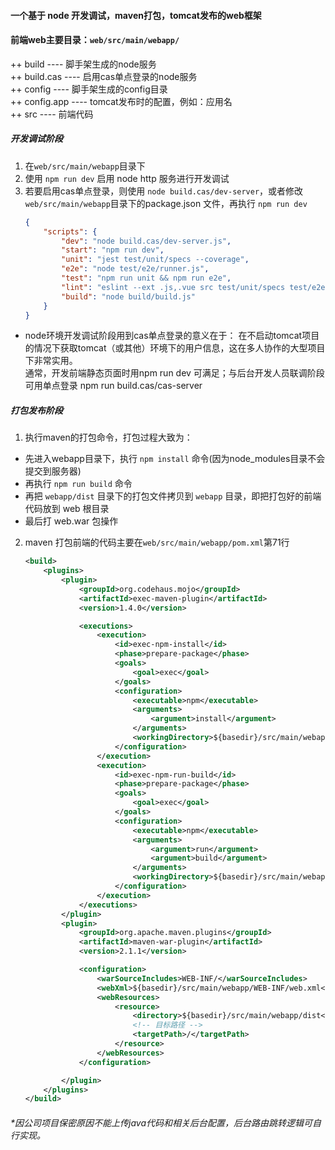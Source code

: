 ﻿#### 一个基于 node 开发调试，maven打包，tomcat发布的web框架

#### 前端web主要目录：`web/src/main/webapp/`
 ++ build      ---- 脚手架生成的node服务 <br/>
 ++ build.cas  ---- 启用cas单点登录的node服务 <br/>
 ++ config     ---- 脚手架生成的config目录 <br/>
 ++ config.app ---- tomcat发布时的配置，例如：应用名 <br/>
 ++ src        ---- 前端代码

##### 开发调试阶段
1. 在`web/src/main/webapp`目录下 <br/>
2. 使用 `npm run dev` 启用 node http 服务进行开发调试 <br/>
3. 若要启用cas单点登录，则使用 `node build.cas/dev-server`，或者修改 `web/src/main/webapp`目录下的package.json 文件，再执行 `npm run dev`
	````json
	{
		"scripts": {
			"dev": "node build.cas/dev-server.js",
			"start": "npm run dev",
			"unit": "jest test/unit/specs --coverage",
			"e2e": "node test/e2e/runner.js",
			"test": "npm run unit && npm run e2e",
			"lint": "eslint --ext .js,.vue src test/unit/specs test/e2e/specs",
			"build": "node build/build.js"
    	}
    }
    ````
* node环境开发调试阶段用到cas单点登录的意义在于：
在不启动tomcat项目的情况下获取tomcat（或其他）环境下的用户信息，这在多人协作的大型项目下非常实用。<br/>
通常，开发前端静态页面时用npm run dev 可满足；与后台开发人员联调阶段可用单点登录 npm run build.cas/cas-server    
	
##### 打包发布阶段
1. 执行maven的打包命令，打包过程大致为：<br/>
 * 先进入webapp目录下，执行 `npm install` 命令(因为node_modules目录不会提交到服务器) <br/>
 * 再执行 `npm run build` 命令 <br/>
 * 再把 `webapp/dist` 目录下的打包文件拷贝到 `webapp` 目录，即把打包好的前端代码放到 web 根目录 <br/>
 * 最后打 web.war 包操作 <br/>
2. maven 打包前端的代码主要在`web/src/main/webapp/pom.xml`第71行
	````xml
	<build>
		<plugins>
			<plugin>
				<groupId>org.codehaus.mojo</groupId>
				<artifactId>exec-maven-plugin</artifactId>
				<version>1.4.0</version>

				<executions>
					<execution>
						<id>exec-npm-install</id>
						<phase>prepare-package</phase>
						<goals>
							<goal>exec</goal>
						</goals>
						<configuration>
							<executable>npm</executable>
							<arguments>
								<argument>install</argument>
							</arguments>
							<workingDirectory>${basedir}/src/main/webapp</workingDirectory>
						</configuration>
					</execution>
					<execution>
						<id>exec-npm-run-build</id>
						<phase>prepare-package</phase>
						<goals>
							<goal>exec</goal>
						</goals>
						<configuration>
							<executable>npm</executable>
							<arguments>
								<argument>run</argument>
								<argument>build</argument>
							</arguments>
							<workingDirectory>${basedir}/src/main/webapp/</workingDirectory>
						</configuration>
					</execution>
				</executions>
			</plugin>
			<plugin>
				<groupId>org.apache.maven.plugins</groupId>
				<artifactId>maven-war-plugin</artifactId>
				<version>2.1.1</version>

				<configuration>
					<warSourceIncludes>WEB-INF/</warSourceIncludes>
					<webXml>${basedir}/src/main/webapp/WEB-INF/web.xml</webXml>
					<webResources>
						<resource>
							<directory>${basedir}/src/main/webapp/dist</directory>
							<!-- 目标路径 -->
							<targetPath>/</targetPath>
						</resource>
					</webResources>
				</configuration>

			</plugin>
		</plugins>
	</build>
	````

###### *因公司项目保密原因不能上传java代码和相关后台配置，后台路由跳转逻辑可自行实现。